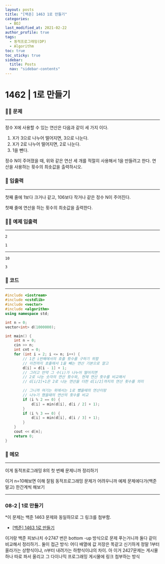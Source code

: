 ```yaml
---
layout: posts
title: "[백준] 1463 1로 만들기"
categories:
  - BOJ
last_modified_at: 2021-02-22
author_profile: true
tags:
  - 동적프로그래밍(DP)
  - Algorithm
toc: true
toc_sticky: true
sidebar:
  title: Posts
  nav: "sidebar-contents"
---
```


# 1462 | 1로 만들기


### 🙋‍♀️ 문제

-----

정수 X에 사용할 수 있는 연산은 다음과 같이 세 가지 이다.

1. X가 3으로 나누어 떨어지면, 3으로 나눈다.
2. X가 2로 나누어 떨어지면, 2로 나눈다.
3. 1을 뺀다.

정수 N이 주어졌을 때, 위와 같은 연산 세 개를 적절히 사용해서 1을 만들려고 한다. 연산을 사용하는 횟수의 최솟값을 출력하시오.

### 🙌 입출력

-----

첫째 줄에 1보다 크거나 같고, 106보다 작거나 같은 정수 N이 주어진다.

첫째 줄에 연산을 하는 횟수의 최솟값을 출력한다.

### 🙋‍♂️ 예제 입출력

-----

```
2
```

```
1
```

-----

```
10
```

```
3
```

### 🚀 코드

-----

```c++
#include <iostream>
#include <cstdlib>
#include <vector>
#include <algorithm>
using namespace std;

int n = 0;
vector<int> d(1000000);

int main() {
	int n = 0;
	cin >> n;
	int cnt = 0;
	for (int i = 2; i <= n; i++) {
		// 1은 i번째에서의 호출 횟수를 구하기 위함
		// 이전까지 호출에서 1을 빼는 연산 기본으로 깔고
		d[i] = d[i - 1] + 1;
		// 그러고 만약 그 수(i)가 나누어 떨어지면
		// 2로 나눈 숫자의 연산 횟수와, 현재 연산 횟수를 비교해서
		// d[i/2]+1은 2로 나눈 연산을 더한 d[i/2]까지의 연산 횟수를 의미

		// 그니까 여기는 위에서는 1로 뺐을때의 연산이랑
		// 나누기 했을때의 연산의 횟수를 비교
		if (i % 2 == 0) {
			d[i] = min(d[i], d[i / 2] + 1);
		}
		if (i % 3 == 0) {
			d[i] = min(d[i], d[i / 3] + 1);
		}
	}
	cout << d[n];
	return 0;
}
```


### 🌠 메모

-----




이게 동적프로그래밍 8의 첫 번째 문제니까 정리하기


이거 n=10해보면 이해 잘됨
동적프로그래밍 문제가 어려우니까 예제 문제에다가(백준 말고) 한간계씩 해보기


-----

### 08-2 | 1로 만들기

*이 문제는 백준 1463 문제와 동일하므로 그 링크를 첨부함.
- <a href="https://jerimo.github.io/boj/bo-1463/">[백준] 1463 1로 만들기</a>

이거랑 백준 피보나치 수2747 번은 bottom -up 방식으로 문제 푸는거니까
둘다 같이 비교해서 정리하기..
둘이 접근 방식: 어디 배열에 값 저장은 똑같고 신기하게 정말 1부터 올라가는 상향식이냐, n부터 내려가는 하향식이냐의 차이.
아 이거 2427문제는 게시물 하나 따로 파서 올리고 그 다이나믹 프로그래밍 게시물에 링크 첨부하는 방식
